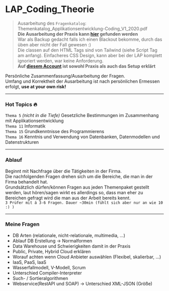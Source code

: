 # LAP_Coding_Theorie
> Ausarbeitung des ``Fragenkatalog``: Themenkatalog_Applikationsentwicklung-Coding_V1_2020.pdf <br>
> **Die Ausarbeitung der Praxis kann [hier](https://github.com/SenselessCoding/PDO) gefunden werden**<br>
> War als Backup gedacht falls ich einen Blackout bekomme, durch das üben aber nicht der Fall gewesen :)  <br>
> Die classen auf den HTML Tags sind von Tailwind (siehe Script Tag am anfang). Einfacheres CSS Design, kann aber bei der LAP komplett ignoriert werden, war keine Anforderung. <br>
> **Auf [diesem Account](https://github.com/SenselessCoding) ist sowohl Praxis als auch das Setup erklärt**<br>

Persönliche Zusammenfassung/Ausarbeitung der Fragen.  
Umfang und Korrektheit der Ausarbeitung ist nach persönlichen Ermessen erfolgt, **use at your own risk!**   

---

### Hot Topics 🔥
``Thema 5`` *(nicht in die Tiefe)* Gesetzliche Bestimmungen im Zusammenhang mit Applikationsentwicklung<br>
``Thema 11`` Informatik<br>
``Thema 15`` Grundkenntnisse des Programmierens<br>
``Thema 16`` Kenntnis und Verwendung von Datenbanken, Datenmodellen und Datenstrukturen<br>

---

### Ablauf 

Beginnt mit Nachfrage über die Tätigkeiten in der Firma.<br>
Die nachfolgenden Fragen drehen sich um die Bereiche, die man in der Firma behandelt hat.<br>
Grundsätzlich dürfen/können Fragen aus jeden Themenpaket gestellt werden, laut hören/sagen wirkt es allerdings so, dass man eher zu Bereichen gefragt wird die man aus der Arbeit bereits kennt.<br>
``3 Prüfer mit á 3-6 Fragen. Dauer ~30min (fühlt sich aber nur an wie 10 :) )`` <br>

---

### Meine Fragen

- DB Arten (relationale, nicht-relationale, multimedia, ...)
- Ablauf DB Erstellung -> Normalformen
- Data Warehouse und Schwierigkeiten damit in der Praxis
- Public, Private, Hybrid Cloud erklären
- Worauf achten wenn Cloud Anbieter auswählen (Flexibel, skalierbar, ...) 
- IaaS, PaaS, IaaS
- Wasserfallmodell, V-Modell, Scrum
- Unterschied Compiler-Interpreter
- Such- / Sortieralgorithmen
- Webservice(RestAPI und SOAP) -> Unterschied XML-JSON (Größe)
